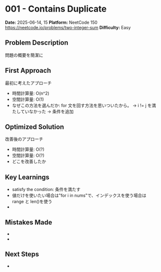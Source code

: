 # 001 - Contains Duplicate

**Date:** 2025-06-14, 15
**Platform:** NeetCode 150 https://neetcode.io/problems/two-integer-sum
**Difficulty:** Easy

## Problem Description

問題の概要を簡潔に

## First Approach

最初に考えたアプローチ

- 時間計算量: O(n^2)
- 空間計算量: O(1)
- なぜこの方法を選んだか: for 文を回す方法を思いついたから。
  → i != j を満たしていなかった
  → 条件を追加

## Optimized Solution

改善後のアプローチ

- 時間計算量: O(?)
- 空間計算量: O(?)
- どこを改善したか

## Key Learnings

- satisfy the condition: 条件を満たす
- 値だけを使いたい場合は"for i in nums"で、インデックスを使う場合は range と len()を使う
-

## Mistakes Made

-
-

## Next Steps

-
